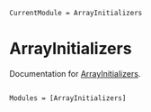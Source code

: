 ```@meta
CurrentModule = ArrayInitializers
```

# ArrayInitializers

Documentation for [ArrayInitializers](https://github.com/mkitti/ArrayInitializers.jl).

```@index
```

```@autodocs
Modules = [ArrayInitializers]
```
